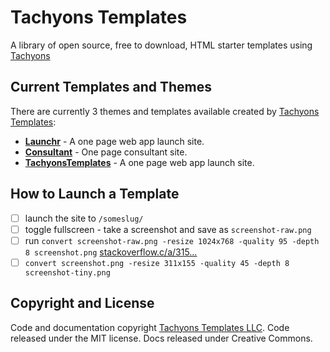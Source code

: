 # Tachyons Templates

A library of open source, free to download, HTML starter templates using [Tachyons](http://tachyons.io/)

## Current Templates and Themes

There are currently 3 themes and templates available created by [Tachyons Templates](http://www.tachyonstemplates.com/):

- [**Launchr**](http://www.tachyonstemplates.com/template-overviews/tachyons-launchr/) - A one page web app launch site.
- [**Consultant**](http://www.tachyonstemplates.com/template-overviews/tachyons-consultant/) - One page consultant site.
- [**TachyonsTemplates**](http://www.tachyonstemplates.com/template-overviews/tachyons/) - A one page web app launch site.


## How to Launch a Template

- [ ] launch the site to `/someslug/`
- [ ] toggle fullscreen - take a screenshot and save as `screenshot-raw.png`
- [ ] run `convert screenshot-raw.png -resize 1024x768 -quality 95 -depth 8 screenshot.png` [stackoverflow.c/a/315...](https://stackoverflow.com/a/31540217/1536309)
- [ ] `convert screenshot.png -resize 311x155 -quality 45 -depth 8 screenshot-tiny.png`

## Copyright and License

Code and documentation copyright [Tachyons Templates LLC](http://tachyonstemplates.com/). Code released under the MIT license. Docs released under Creative Commons.
